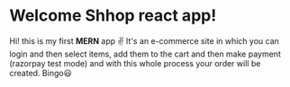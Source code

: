 # Welcome Shhop react app!
Hi! this is my first **MERN** app ✌ 
It's an e-commerce site in which you can login and then select items, add them to the cart and then make payment (razorpay test mode) and with this whole process your order will be created. Bingo😃
